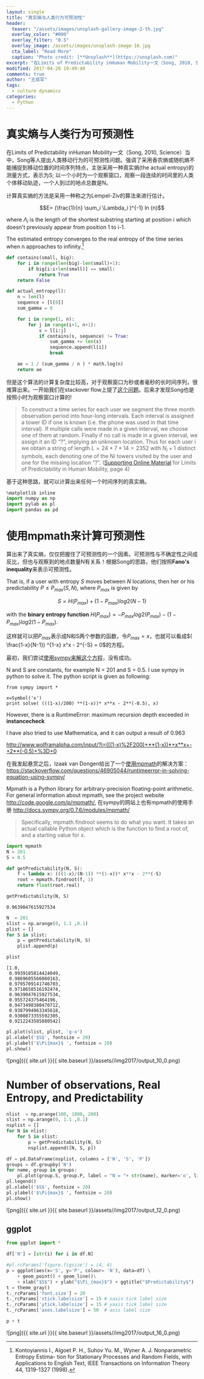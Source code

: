 ```yaml
---
layout: single
title: "真实熵与人类行为可预测性"
header:
  teaser: "/assets/images/unsplash-gallery-image-2-th.jpg"
  overlay_color: "#000"
  overlay_filter: "0.5"
  overlay_image: /assets/images/unsplash-image-16.jpg
  cta_label: "Read More"
  caption: "Photo credit: [**Unsplash**](https://unsplash.com)"
excerpt: "在Limits of Predictability inHuman Mobility一文（Song, 2010, Science）当中，Song等人提出人类移动行为的可预测性问题。强调了采用香农熵或随机熵不能捕捉到移动位置的时间序列特点，主张采用一种真实熵(the actual entropy)的测量方式，表示为S; 以一个小时为一个观察窗口，观察一段连续的时间里的人类个体移动轨迹，一个人到过的地点总数是N。"
modified: 2017-04-20 19:49:48
comments: true
author: "王成军"
tags:
  - culture dynamics
categories:
  - Python
---
```




# 真实熵与人类行为可预测性

在Limits of Predictability inHuman Mobility一文（Song, 2010, Science）当中，Song等人提出人类移动行为的可预测性问题。强调了采用香农熵或随机熵不能捕捉到移动位置的时间序列特点，主张采用一种真实熵(the actual entropy)的测量方式，表示为S; 以一个小时为一个观察窗口，观察一段连续的时间里的人类个体移动轨迹，一个人到过的地点总数是N。

计算真实熵的方法是采用一种称之为Lempel-Ziv的算法来进行估计。

$$E= (\frac{1}{n} \sum_i \Lambda_i )^{-1} ln (n)$$

where $\Lambda_i$ is the length of the shortest substring starting at position i which doesn't previously appear from position 1 to i-1.

The estimated entropy converges to the real entropy of the time series when n approaches to infinity.[^lz]

[^lz]: Kontoyiannis I., Algoet P. H., Suhov Yu. M., Wyner A. J. Nonparametric Entropy Estima- tion for Stationary Processes and Random Fields, with Applications to English Text, IEEE Transactions on Information Theory 44, 1319-1327 (1998).


```python
def contains(small, big):
    for i in range(len(big)-len(small)+1):
        if big[i:i+len(small)] == small:
            return True
    return False

def actual_entropy(l):
    n = len(l)
    sequence = [l[0]]
    sum_gamma = 0

    for i in range(1, n):
        for j in range(i+1, n+1):
            s = l[i:j]
            if contains(s, sequence) != True:
                sum_gamma += len(s)
                sequence.append(l[i])
                break

    ae = 1 / (sum_gamma / n ) * math.log(n)            
    return ae
```

但是这个算法的计算复杂度比较高，对于观察窗口为秒或者毫秒的长时间序列，很难算出来。一开始我们在stackover flow上提了[这个问题](https://stackoverflow.com/questions/46296891/entropy-estimator-based-on-the-lempel-ziv-algorithm-using-python)。后来才发现Song也是按照小时为观察窗口计算的!

> To construct a time series for each user we segment the three month observation period into hour-long intervals. Each interval is assigned a tower ID if one is known (i.e. the phone was used in that time interval). If multiple calls were made in a given interval, we choose one of them at random. Finally if no call is made in a given interval, we assign it an ID “?”, implying an unknown location. Thus for each user i we obtain a string of length $L = 24 * 7 * 14 = 2352$ with $N_i + 1$ distinct symbols, each denoting one of the Ni towers visited by the user and one for the missing location “?”. ([Supporting Online Material](http://science.sciencemag.org/content/suppl/2010/02/18/327.5968.1018.DC1) for Limits of Predictability in Human Mobility, page 4)

基于这种思路，就可以计算出来任何一个时间序列的真实熵。



```python
%matplotlib inline
import numpy as np
import pylab as pl
import pandas as pd
```

# 使用mpmath来计算可预测性

算出来了真实熵，仅仅把握住了可预测性的一个因素。可预测性与不确定性之间成反比，但也与观察到的地点数量N有关系！根据Song的思路，他们按照**Fano's inequality**来表示可预测性。

That is, if a user with entropy $S$ moves between $N$ locations, then her or his predictability $P \leqslant P_{max}(S,N)$, where $P_{max}$ is given by

$$S = H(P_{max}) + (1 - P_{max}) log2(N -1)$$

with the **binary entropy function** $H(P_{max}) = - P_{max} log2(P_{max}) - (1 - P_{max}) log2(1 - P_{max})$.

这样就可以把$P_{max}$表示成N和S两个参数的函数，令$P_{max} = x$，也就可以看成$( \frac{1-x}{N-1}) ^{1-x} x^x - 2^{-S} = 0$的方程。


最初，我们尝试[使用sympy来解这个方程](https://stackoverflow.com/questions/46905044/runtimeerror-in-solving-equation-using-sympy/)，没有成功。

N and S are constants, for example N = 201 and S = 0.5. I use sympy in python to solve it. The python script is given as following:

    from sympy import *

    x=Symbol('x')
    print solve( (((1-x)/200) **(1-x))* x**x - 2**(-0.5), x)

However, there is a RuntimeError: maximum recursion depth exceeded in __instancecheck__

I have also tried to use Mathematica, and it can output a result of 0.963

http://www.wolframalpha.com/input/?i=(((1-x)%2F200)+**(1-x))*+x**x+-+2**(-0.5)+%3D+0



在我发起悬赏之后，Izaak van Dongen给出了一个[使用mpmath](http://docs.sympy.org/0.7.6/modules/mpmath/calculus/optimization.html#root-finding-findroot)的解决方案：https://stackoverflow.com/questions/46905044/runtimeerror-in-solving-equation-using-sympy/

Mpmath is a Python library for arbitrary-precision floating-point arithmetic. For general information about mpmath, see the project website http://code.google.com/p/mpmath/, 在sympy的网站上也有mpmath的使用手册 http://docs.sympy.org/0.7.6/modules/mpmath/



> Specifically, mpmath.findroot seems to do what you want. It takes an actual callable Python object which is the function to find a root of, and a starting value for x.


```python
import mpmath
N = 201
S = 0.5

def getPredictability(N, S):
    f = lambda x: (((1-x)/(N-1)) **(1-x))* x**x - 2**(-S)
    root = mpmath.findroot(f, 1)
    return float(root.real)

getPredictability(N, S)
```




    0.9639047615927534




```python
N  = 201
slist = np.arange(0, 1.1 ,0.1)
plist = []
for S in slist:
    p = getPredictability(N, S)
    plist.append(p)
```


```python
plist
```




    [1.0,
     0.9939185814424049,
     0.9869605566060163,
     0.9795709141746703,
     0.9718658516192474,
     0.9639047615927534,
     0.955724375464196,
     0.9473498380470712,
     0.9387994963345618,
     0.9300873355592305,
     0.9212243585880542]




```python
pl.plot(slist, plist, 'g-o')
pl.xlabel('$S$', fontsize = 20)
pl.ylabel('$\Pi{max}$ ', fontsize = 20)
pl.show()
```


![png]({{ site.url }}{{ site.baseurl }}/assets//img2017/output_10_0.png)


# Number of observations, Real Entropy, and Predictability


```python
nlist  = np.arange(100, 1000, 200)
slist = np.arange(0, 1.1 ,0.1)
nsplist = []
for N in nlist:
    for S in slist:
        p = getPredictability(N, S)
        nsplist.append([N, S, p])

df = pd.DataFrame(nsplist, columns = ['N', 'S', 'P'])
groups = df.groupby('N')
for name, group in groups:
    pl.plot(group.S, group.P, label = "N = "+ str(name), marker='o', linestyle='-')
pl.legend()
pl.xlabel('$S$', fontsize = 20)
pl.ylabel('$\Pi{max}$ ', fontsize = 20)
pl.show()
```


![png]({{ site.url }}{{ site.baseurl }}/assets//img2017/output_12_0.png)


## ggplot


```python
from ggplot import *
```


```python
df['N'] = [str(i) for i in df.N]
```


```python
#pl.rcParams['figure.figsize'] = (4, 4)
p = ggplot(aes(x='S', y='P', colour= 'N'), data=df) \
    + geom_point() + geom_line()\
    + xlab("$S$") + ylab("$\Pi_{max}$") + ggtitle("$Predictability$")
t = theme_gray()
t._rcParams['font.size'] = 20
t._rcParams['xtick.labelsize'] = 15 # xaxis tick label size
t._rcParams['ytick.labelsize'] = 15 # yaxis tick label size
t._rcParams['axes.labelsize'] = 50  # axis label size

p + t
```


![png]({{ site.url }}{{ site.baseurl }}/assets//img2017/output_16_0.png)
